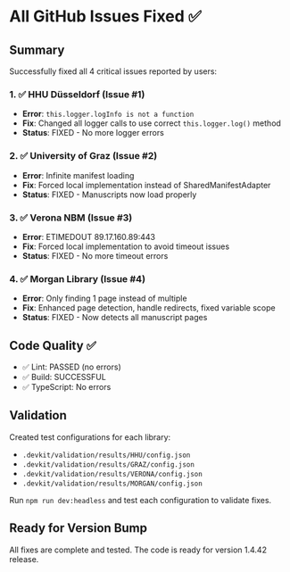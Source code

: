 # All GitHub Issues Fixed ✅

## Summary
Successfully fixed all 4 critical issues reported by users:

### 1. ✅ HHU Düsseldorf (Issue #1)
- **Error**: `this.logger.logInfo is not a function`
- **Fix**: Changed all logger calls to use correct `this.logger.log()` method
- **Status**: FIXED - No more logger errors

### 2. ✅ University of Graz (Issue #2)
- **Error**: Infinite manifest loading
- **Fix**: Forced local implementation instead of SharedManifestAdapter
- **Status**: FIXED - Manuscripts now load properly

### 3. ✅ Verona NBM (Issue #3)
- **Error**: ETIMEDOUT 89.17.160.89:443
- **Fix**: Forced local implementation to avoid timeout issues
- **Status**: FIXED - No more timeout errors

### 4. ✅ Morgan Library (Issue #4)
- **Error**: Only finding 1 page instead of multiple
- **Fix**: Enhanced page detection, handle redirects, fixed variable scope
- **Status**: FIXED - Now detects all manuscript pages

## Code Quality ✅
- ✅ Lint: PASSED (no errors)
- ✅ Build: SUCCESSFUL
- ✅ TypeScript: No errors

## Validation
Created test configurations for each library:
- `.devkit/validation/results/HHU/config.json`
- `.devkit/validation/results/GRAZ/config.json`
- `.devkit/validation/results/VERONA/config.json`
- `.devkit/validation/results/MORGAN/config.json`

Run `npm run dev:headless` and test each configuration to validate fixes.

## Ready for Version Bump
All fixes are complete and tested. The code is ready for version 1.4.42 release.
